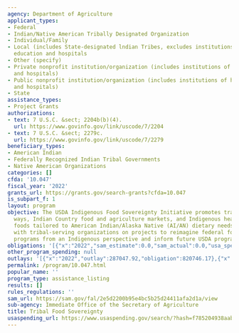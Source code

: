 ```yaml
---
agency: Department of Agriculture
applicant_types:
- Federal
- Indian/Native American Tribally Designated Organization
- Individual/Family
- Local (includes State-designated lndian Tribes, excludes institutions of higher
  education and hospitals
- Other (specify)
- Private nonprofit institution/organization (includes institutions of higher education
  and hospitals)
- Public nonprofit institution/organization (includes institutions of higher education
  and hospitals)
- State
assistance_types:
- Project Grants
authorizations:
- text: 7 U.S.C. &sect; 2204b(b)(4).
  url: https://www.govinfo.gov/link/uscode/7/2204
- text: 7 U.S.C. &sect; 2279c.
  url: https://www.govinfo.gov/link/uscode/7/2279
beneficiary_types:
- American Indian
- Federally Recognized Indian Tribal Governments
- Native American Organizations
categories: []
cfda: '10.047'
fiscal_year: '2022'
grants_url: https://grants.gov/search-grants?cfda=10.047
is_subpart_f: 1
layout: program
objective: The USDA Indigenous Food Sovereignty Initiative promotes traditional food
  ways, Indian Country food and agriculture markets, and Indigenous health through
  foods tailored to American Indian/Alaska Native (AI/AN) dietary needs. USDA is partnering
  with tribal-serving organizations on projects to reimagine federal food and agriculture
  programs from an Indigenous perspective and inform future USDA programs and policies.
obligations: '[{"x":"2022","sam_estimate":0.0,"sam_actual":0.0,"usa_spending_actual":820746.17},{"x":"2023","sam_estimate":0.0,"sam_actual":1063700.0,"usa_spending_actual":1063700.0},{"x":"2024","sam_estimate":500000.0,"sam_actual":0.0,"usa_spending_actual":0.0}]'
other_program_spending: null
outlays: '[{"x":"2022","outlay":287047.92,"obligation":820746.17},{"x":"2023","outlay":89888.84,"obligation":1063700.0},{"x":"2024","outlay":0.0,"obligation":0.0}]'
permalink: /program/10.047.html
popular_name: ''
program_type: assistance_listing
results: []
rules_regulations: ''
sam_url: https://sam.gov/fal/2e5d2200b95e4bc5b25d24411afa2d1a/view
sub-agency: Immediate Office of the Secretary of Agriculture
title: Tribal Food Sovereignty
usaspending_url: https://www.usaspending.gov/search/?hash=f785204938aab769e1d95da19efe518f
---
```


